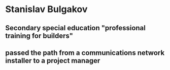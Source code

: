 # Stanislav Bulgakov
## Secondary special education "professional training for builders"
## passed the path from a communications network installer to a project manager

